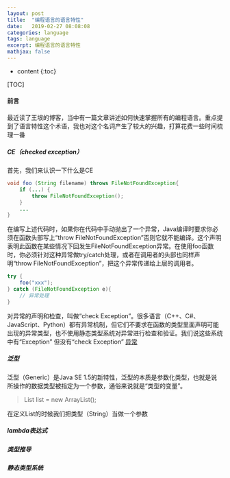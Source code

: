 ```yaml
---
layout: post
title:  "编程语言的语言特性"
date:   2019-02-27 08:08:08
categories: language
tags: language
excerpt: 编程语言的语言特性
mathjax: false
---
```


* content
{:toc}

[TOC]
#### 前言
最近读了王垠的博客，当中有一篇文章讲述如何快速掌握所有的编程语言。重点提到了语言特性这个术语，我也对这个名词产生了较大的兴趣，打算花费一些时间梳理一番
##### CE（checked exception）
首先，我们来认识一下什么是CE

```java
void foo (String filename) throws FileNotFoundException{
    if (...) {
        throw FileNotFoundException();
    }
    ...
}
```
在编写上述代码时，如果你在代码中手动抛出了一个异常，Java编译时要求你必须在函数头部写上“throw FileNotFoundException”否则它就不能编译。这个声明表明此函数在某些情况下回发生FileNotFoundException异常。在使用foo函数时，你必须针对这种异常做try/catch处理，或者在调用者的头部也同样声明“throw FileNotFoundException”，把这个异常传递给上层的调用者。
```java
try {
    foo("xxx");
} catch (FileNotFoundException e){
    // 异常处理
}
```
对异常的声明和检查，叫做“check Exception”。很多语言（C++、C#、JavaScript、Python）都有异常机制，但它们不要求在函数的类型里面声明可能出现的异常类型，也不使用静态类型系统对异常进行检查和验证。我们说这些系统中有“Exception” 但没有“check Exception”
[异常](https://app.yinxiang.com/shard/s72/nl/16065923/41e22719-0958-4bda-94f8-cef133e5c65a)

##### 泛型
泛型（Generic）是Java SE 1.5的新特性，泛型的本质是参数化类型，也就是说所操作的数据类型被指定为一个参数，通俗来说就是“类型的变量”。
>List<String> list = new ArrayList<String>();

在定义List的时候我们把类型（String）当做一个参数
##### lambda表达式

##### 类型推导

##### 静态类型系统